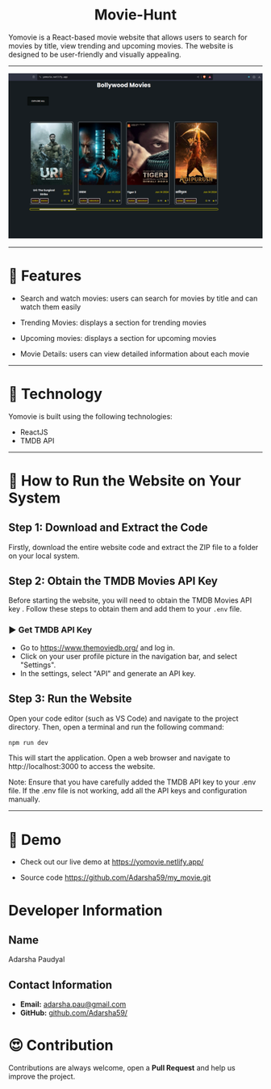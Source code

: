 <h1 align="center">Movie-Hunt</h1>
Yomovie is a React-based movie website that allows users to search for movies by title, view trending and upcoming movies. The website is designed to be user-friendly and visually appealing.
<hr/>

![background](public/ss.png)

<hr/>

# 🍿 Features 

- Search and watch movies: users can search for movies by title and can watch them easily

- Trending Movies: displays a section for trending movies
- Upcoming movies: displays a section for upcoming movies
- Movie Details: users can view detailed information about each movie



<hr/>

# 🍿 Technology

Yomovie is built using the following technologies:

- ReactJS
- TMDB API


<hr/>

# 🍿 How to Run the Website on Your System

## Step 1: Download and Extract the Code

Firstly, download the entire website code and extract the ZIP file to a folder on your local system.

## Step 2: Obtain the TMDB Movies API Key 

Before starting the website, you will need to obtain the TMDB Movies API key . Follow these steps to obtain them and add them to your `.env` file.

### ▶️ Get TMDB API Key 

- Go to https://www.themoviedb.org/ and log in.
- Click on your user profile picture in the navigation bar, and select "Settings".
- In the settings, select "API" and generate an API key.

## Step 3: Run the Website

Open your code editor (such as VS Code) and navigate to the project directory. Then, open a terminal and run the following command:

```bash
npm run dev
```
This will start the application. Open a web browser and navigate to http://localhost:3000 to access the website.

Note: Ensure that you have carefully added the TMDB API key  to your .env file. If the .env file is not working, add all the API keys and configuration manually.

<hr/>

# 🍿 Demo 

- Check out our live demo at https://yomovie.netlify.app/ 
 


- Source code  https://github.com/Adarsha59/my_movie.git


  
# Developer Information

## Name
Adarsha Paudyal

## Contact Information
- **Email:** adarsha.pau@gmail.com
- **GitHub:** [github.com/Adarsha59/](https://github.com/Adarsha59/)



# 😍 Contribution
Contributions are always welcome, open a **Pull Request** and help us improve the project.
